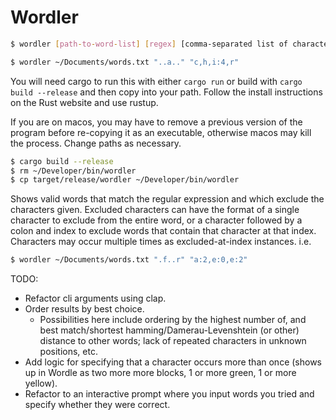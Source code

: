 # Wordler

```bash
$ wordler [path-to-word-list] [regex] [comma-separated list of characters to exclude]

$ wordler ~/Documents/words.txt "..a.." "c,h,i:4,r"
```
You will need cargo to run this with either ```cargo run``` or build with ```cargo build --release``` and then copy into your path. Follow the install instructions on the Rust website and use rustup.

If you are on macos, you may have to remove a previous version of the program before re-copying it as an executable, otherwise macos may kill the process. Change paths as necessary.
```bash
$ cargo build --release
$ rm ~/Developer/bin/wordler
$ cp target/release/wordler ~/Developer/bin/wordler
```


Shows valid words that match the regular expression and which exclude the characters given. Excluded characters can have the format of a single character to exclude from the entire word, or a character followed by a colon and index to exclude words that contain that character at that index. Characters may occur multiple times as excluded-at-index instances. i.e.

```bash
$ wordler ~/Documents/words.txt ".f..r" "a:2,e:0,e:2"
```

TODO:

* Refactor cli arguments using clap.
* Order results by best choice.
    * Possibilities here include ordering by the highest number of, and best match/shortest hamming/Damerau-Levenshtein (or other) distance to other words; lack of repeated characters in unknown positions, etc.
* Add logic for specifying that a character occurs more than once (shows up in Wordle as two more more blocks, 1 or more green, 1 or more yellow).
* Refactor to an interactive prompt where you input words you tried and specify whether they were correct.